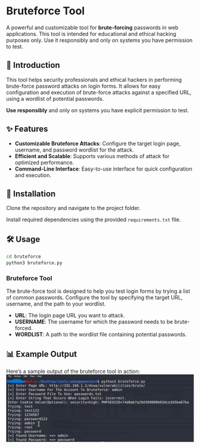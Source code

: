 # Bruteforce Tool

A powerful and customizable tool for **brute-forcing** passwords in web applications. This tool is intended for educational and ethical hacking purposes only. Use it responsibly and only on systems you have permission to test.

## 📘 Introduction
This tool helps security professionals and ethical hackers in performing brute-force password attacks on login forms. It allows for easy configuration and execution of brute-force attacks against a specified URL, using a wordlist of potential passwords.

**Use responsibly** and only on systems you have explicit permission to test.

## ✨ Features
- **Customizable Bruteforce Attacks**: Configure the target login page, username, and password wordlist for the attack.
- **Efficient and Scalable**: Supports various methods of attack for optimized performance.
- **Command-Line Interface**: Easy-to-use interface for quick configuration and execution.

## 🚀 Installation
Clone the repository and navigate to the project folder.

Install required dependencies using the provided `requirements.txt` file.

## 🛠️ Usage
```bash
cd bruteforce
python3 bruteforce.py
```

### Bruteforce Tool
The brute-force tool is designed to help you test login forms by trying a list of common passwords. Configure the tool by specifying the target URL, username, and the path to your wordlist.

- **URL**: The login page URL you want to attack.
- **USERNAME**: The username for which the password needs to be brute-forced.
- **WORDLIST**: A path to the wordlist file containing potential passwords.

## 📊 Example Output
Here’s a sample output of the bruteforce tool in action:
![Bruteforce Tool Screenshot](screenshot.png)


